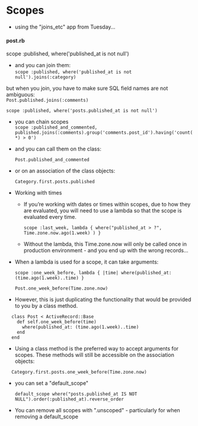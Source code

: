 # Scopes
  - using the "joins_etc" app from Tuesday...

#### post.rb  
scope :published, where('published_at is not null')

- and you can join them:  
`scope :published, where('published_at is not null').joins(:category)`


but when you join, you have to make sure SQL field names are not ambiguous:  
  `Post.published.joins(:comments)`

  `scope :published, where('posts.published_at is not null')`


- you can chain scopes  
  `scope :published_and_commented, published.joins(:comments).group('comments.post_id').having('count(*) > 0')`


- and you can call them on the class:  

  `Post.published_and_commented`

- or on an association of the class objects:  

  `Category.first.posts.published`



- Working with times  
  - If you’re working with dates or times within scopes, due to how they are evaluated, you will need to use a lambda so that the scope is evaluated every time.

    `scope :last_week, lambda { where("published_at > ?", Time.zone.now.ago(1.week) ) }`

  - Without the lambda, this Time.zone.now will only be called once in production environment - and you end up with the wrong records...


- When a lambda is used for a scope, it can take arguments:

  `scope :one_week_before, lambda { |time| where(published_at: (time.ago(1.week)..time) }`

  `Post.one_week_before(Time.zone.now)`

- However, this is just duplicating the functionality that would be provided to you by a class method.

```
  class Post < ActiveRecord::Base
    def self.one_week_before(time)
      where(published_at: (time.ago(1.week)..time)
    end
  end
```

- Using a class method is the preferred way to accept arguments for scopes. These methods will still be accessible on the association objects:

`  Category.first.posts.one_week_before(Time.zone.now)`

- you can set a "default_scope"

  `default_scope where("posts.published_at IS NOT NULL").order(:published_at).reverse_order`

- You can remove all scopes with ".unscoped" - particularly for when removing a default_scope
